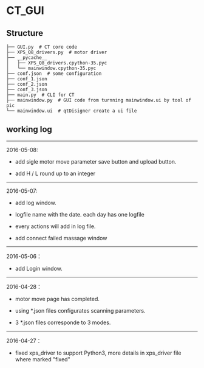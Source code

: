 # CT_GUI

## Structure

```
├── GUI.py  # CT core code
├── XPS_Q8_drivers.py  # motor driver
├── __pycache__
│   ├── XPS_Q8_drivers.cpython-35.pyc
│   └── mainwindow.cpython-35.pyc
├── conf.json  # some configuration
├── conf_1.json  
├── conf_2.json
├── conf_3.json
├── main.py  # CLI for CT
├── mainwindow.py  # GUI code from turnning mainwindow.ui by tool of pic
└── mainwindow.ui  # qtDisigner create a ui file
```


## working log

---
2016-05-08:

* add sigle motor move parameter save button and upload button.
 
* add H / L round up to an integer



---
2016-05-07:

* add log window. 

* logfile name with the date. each day has one logfile

* every actions will add in log file.

* add connect failed massage window


---
2016-05-06：

* add Login window.


---
2016-04-28：

* motor move page has completed.

* using *.json files configurates scanning parameters.

* 3 *.json files corresponde to 3 modes. 

---
2016-04-27：

* fixed xps_driver to support Python3, more details in xps_driver file where marked "fixed"
